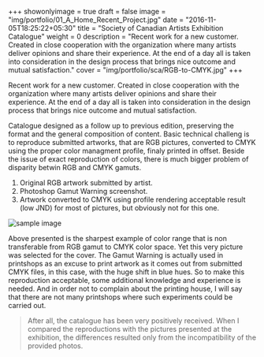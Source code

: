 +++
showonlyimage = true
draft = false
image = "img/portfolio/01_A_Home_Recent_Project.jpg"
date = "2016-11-05T18:25:22+05:30"
title = "Society of Canadian Artists Exhibition Catalogue"
weight = 0
description = "Recent work for a new customer. Created in close cooperation with the organization where many artists deliver opinions and share their experience. At the end of a day all is taken into consideration in the design process that brings nice outcome and mutual satisfaction."
cover = "img/portfolio/sca/RGB-to-CMYK.jpg"
+++

Recent work for a new customer. Created in close cooperation with the organization where many artists deliver opinions and share their experience. At the end of a day all is taken into consideration in the design process that brings nice outcome and mutual satisfaction.

<!--more-->
Catalogue designed as a follow up to previous edition, preserving the format and the general composition of content.
Basic technical challeng is to reproduce submitted artworks, that are RGB pictures, converted to CMYK using the proper color managment profile, finaly printed in offset. Beside the issue of exact reproduction of colors, there is much bigger problem of disparity betwin RGB and CMYK gamuts.

1. Original RGB artwork submitted by artist.
2. Photoshop Gamut Warning screenshot.
3. Artwork converted to CMYK using profile rendering acceptable result (low JND) for most of pictures, but obviously not for this one.


![sample image](/img/portfolio/sca/selected_for_cover_with-Gamut.jpg)


Above presented is the sharpest example of color range that is non transferable from RGB gamut to CMYK color space. Yet this very picture was selected for the cover.
The Gamut Warning is actually used in printshops as an excuse to print artwork as it comes out from submitted CMYK files, in this case, with the huge shift in blue hues. So to make this reproduction acceptable, some additional knowledge and experience is needed. And in order not to complain about the printing house, I will say that there are not many printshops where such experiments could be carried out. 

> After all, the catalogue has been very positively received. When I compared the reproductions with the pictures presented at the exhibition, the differences resulted only from the incompatibility of the provided photos.
